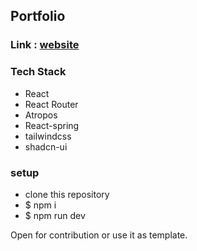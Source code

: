 ## Portfolio

### Link : [website](www.sidme.tech)

### Tech Stack

- React
- React Router
- Atropos
- React-spring
- tailwindcss
- shadcn-ui

### setup

- clone this repository
- $ npm i
- $ npm run dev

Open for contribution or use it as template.
